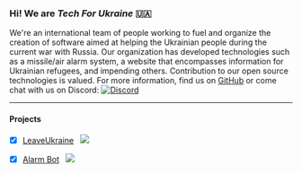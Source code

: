 ### Hi! We are _Tech For Ukraine_ :ukraine:
We're an international team of people working to fuel and organize the creation of software aimed at helping the Ukrainian people during the current war with Russia. Our organization has developed technologies such as a missile/air alarm system, a website that encompasses information for Ukrainian refugees, and impending others. Contribution to our open source technologies is valued. For more information, find us on [GitHub](https://github.com/Ukraine-Relief-Efforts) or come chat with us on Discord: [![Discord](https://img.shields.io/discord/946624673200893953.svg?label=TechFor&logo=discord)](https://discord.gg/techfor)

---

#### Projects
- [x] [LeaveUkraine](https://leaveukraine.com) &nbsp; ![](https://img.shields.io/github/issues/Ukraine-Relief-Efforts/ukraine-info-guide?style=plastic)
- [x] [Alarm Bot](https://github.com/Ukraine-Relief-Efforts/AlarmBot) &nbsp; ![](https://img.shields.io/github/issues/Ukraine-Relief-Efforts/AlarmBot)

